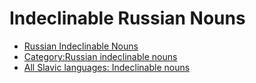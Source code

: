 # Indeclinable Russian Nouns

* [Russian Indeclinable Nouns](http://www.study-languages-online.com/russian-indeclinable-nouns.html)
* [Category:Russian indeclinable nouns](https://en.wiktionary.org/w/index.php?title=Category:Russian_indeclinable_nouns&pageuntil=%D0%9C%D0%9E%D0%94%D0%95%D0%A0%D0%90%D0%A2%D0%9E%0A%D0%BC%D0%BE%D0%B4%D0%B5%D1%80%D0%B0%D1%82%D0%BE#mw-pages)
* [All Slavic languages: Indeclinable nouns](https://forum.wordreference.com/threads/all-slavic-languages-indeclinable-nouns.1658542/)
